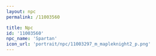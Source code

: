 ```yaml
---
layout: npc
permalink: /11003560

title: Npc
id: '11003560'
npc_name: 'Spartan'
icon_url: 'portrait/npc/11003297_m_mapleknight2_p.png'
---
```

